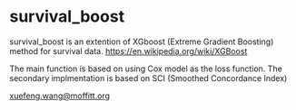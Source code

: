 # survival_boost
survival_boost is an extention of XGboost (Extreme Gradient Boosting) method for survival data.
https://en.wikipedia.org/wiki/XGBoost

The main function is based on using Cox model as the loss function. The secondary implmentation is based on SCI (Smoothed Concordance Index)

xuefeng.wang@moffitt.org
